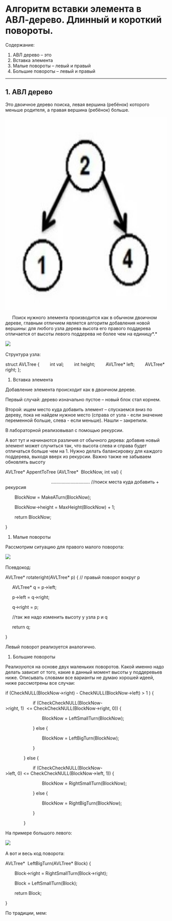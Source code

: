 # Алгоритм вставки элемента в АВЛ-дерево. Длинный и короткий повороты.

Содержание:

1. АВЛ дерево – это
1. Вставка элемента
1. Малые повороты – левый и правый
1. Большие повороты – левый и правый
____

## 1. АВЛ дерево

Это двоичное дерево поиска, левая вершина (ребёнок) которого меньше родителя, а правая вершина (ребёнок) больше. 

<p align="center">
<img src="image/1.jpg" widdth="300" height="600">
</p>

`	`Поиск нужного элемента производится как в обычном двоичном дереве, главным отличием является алгоритм добавления новой вершины: для любого узла дерева высота его правого поддерева отличается от высоты левого поддерева не более чем на единицу*.*

![](Aspose.Words.fa73d388-5a9c-4e06-9369-b0618f4505e3.002.png)

Структура узла:

struct AVLTree {
`    `int val;
`    `int height;
`    `AVLTree\* left;
`    `AVLTree\*  right;
};


1. Вставка элемента

Добавление элемента происходит как в двоичном дереве.

Первый случай: дерево изначально пустое – новый блок стал корнем.

Второй: ищем место куда добавить элемент – спускаемся вниз по дереву, пока не найдем нужное место (справа от узла - если значение переменной больше, слева - если меньше). Нашли – закрепили. 

В лабораторной реализовывал с помощью рекурсии.

А вот тут и начинаются различия от обычного дерева: добавив новый элемент может случиться так, что высота слева и справа будет отличаться больше чем на 1. Нужно делать балансировку для каждого поддерева, выходя вверх из рекурсии. Важно также не забываем обновлять высоту 

AVLTree\* AppentToTree (AVLTree\*  BlockNow, int val) {

`                    `………………………… //поиск места куда добавить + рекурсия 

`    `BlockNow = MakeATurn(BlockNow);

`    `BlockNow->height = MaxHeight(BlockNow) + 1;

`    `return BlockNow;

}


1. Малые повороты 

Рассмотрим ситуацию для правого малого поворота: 

![](Aspose.Words.fa73d388-5a9c-4e06-9369-b0618f4505e3.003.png) 

Псевдокод:

AVLTree\* rotateright(AVLTree\* p) { // правый поворот вокруг p

`	`AVLTree\* q = p->left;

`	`p->left = q->right;

`	`q->right = p;

`	`//так же надо изменить высоту у узла p и q

`	`return q;

}

Левый поворот реализуется аналогично.

1. Большие повороты

Реализуются на основе двух маленьких поворотов. Какой именно надо делать зависит от того, какие в данный момент высоты у поддеревьев ниже. Описывать словами все варианты не думаю хорошей идеей, ниже рассмотрены все случаи:

if (CheckNULL(BlockNow->right) - CheckNULL(BlockNow->left) > 1 ) {

`            `if (CheckCheckNULL(BlockNow->right, 1)  <= CheckCheckNULL(BlockNow->right, 0)) {

`                `BlockNow = LeftSmallTurn(BlockNow);

`            `} else {

`                `BlockNow = LeftBigTurn(BlockNow);

`            `}

`        `} else {

`            `if (CheckCheckNULL(BlockNow->left, 0) <= CheckCheckNULL(BlockNow->left, 1)) {

`                `BlockNow = RightSmallTurn(BlockNow);

`            `} else {

`                `BlockNow = RightBigTurn(BlockNow);

`            `}

`        `}

На примере большого левого:

![](Aspose.Words.fa73d388-5a9c-4e06-9369-b0618f4505e3.004.jpeg)

А вот и весь код поворота:

AVLTree\*  LeftBigTurn(AVLTree\* Block) {

`    `Block->right = RightSmallTurn(Block->right);

`    `Block = LeftSmallTurn(Block);

`    `return Block;

}



По традиции, мем: 

